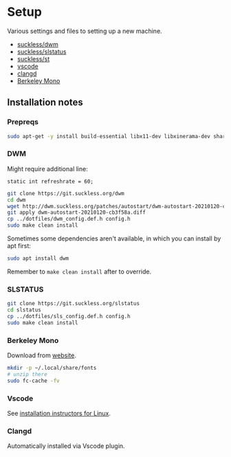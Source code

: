 # Setup

Various settings and files to setting up a new machine.

* [suckless/dwm](https://dwm.suckless.org/)
* [suckless/slstatus](https://tools.suckless.org/slstatus/)
* [suckless/st](https://st.suckless.org/)
* [vscode](https://code.visualstudio.com/)
* [clangd](https://clangd.llvm.org/)
* [Berkeley Mono](https://usgraphics.com/)

## Installation notes

### Prepreqs
```bash
sudo apt-get -y install build-essential libx11-dev libxinerama-dev sharutils suckless-tools libxft-dev stterm
```

### DWM

Might require additional line:

`static int refreshrate = 60;`

```bash
git clone https://git.suckless.org/dwm
cd dwm
wget http://dwm.suckless.org/patches/autostart/dwm-autostart-20210120-cb3f58a.diff
git apply dwm-autostart-20210120-cb3f58a.diff
cp ../dotfiles/dwm_config.def.h config.h
sudo make clean install
```

Sometimes some dependencies aren't available, in which you can install by apt first:
```bash
sudo apt install dwm
```

Remember to `make clean install` after to override.

### SLSTATUS
```bash
git clone https://git.suckless.org/slstatus
cd slstatus
cp ../dotfiles/sls_config.def.h config.h
sudo make clean install
```

### Berkeley Mono

Download from [website](https://usgraphics.com/).

```bash
mkdir -p ~/.local/share/fonts
# unzip there
sudo fc-cache -fv
```

### Vscode

See [installation instructors for Linux](https://code.visualstudio.com/docs/setup/linux#_install-vs-code-on-linux).

### Clangd

Automatically installed via Vscode plugin.
